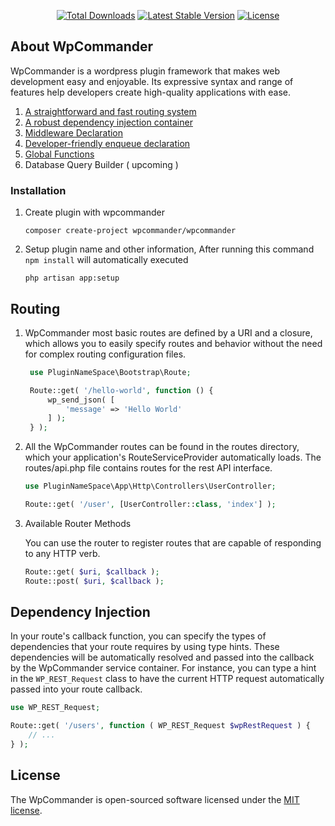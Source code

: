 <p align="center">
<a href="https://packagist.org/packages/wpcommander/framework"><img src="https://img.shields.io/packagist/dt/wpcommander/framework" alt="Total Downloads"></a>
<a href="https://packagist.org/packages/wpcommander/framework"><img src="https://img.shields.io/packagist/v/wpcommander/framework" alt="Latest Stable Version"></a>
<a href="https://packagist.org/packages/wpcommander/framework"><img src="https://img.shields.io/packagist/l/wpcommander/framework" alt="License"></a>
</p>

## About WpCommander

WpCommander is a wordpress plugin framework that makes web development easy and enjoyable. Its expressive syntax and range of features help developers create high-quality applications with ease.

1. [A straightforward and fast routing system](#routing)
2. [A robust dependency injection container](#dependency-injection)
3. [Middleware Declaration]()
4. [Developer-friendly enqueue declaration]()
5. [Global Functions]()
6. Database Query Builder ( upcoming )

### Installation

1. Create plugin with wpcommander

   ```
   composer create-project wpcommander/wpcommander
   ```

2. Setup plugin name and other information, After running this command `npm install` will automatically executed

   ```
   php artisan app:setup
   ```

## Routing

1. WpCommander most basic routes are defined by a URI and a closure, which allows you to easily specify routes and behavior without the need for complex routing configuration files.

   ```php
	use PluginNameSpace\Bootstrap\Route;

	Route::get( '/hello-world', function () {
		wp_send_json( [
			'message' => 'Hello World'
		] );
	} );

   ```

2. All the WpCommander routes can be found in the routes directory, which your application's RouteServiceProvider automatically loads. The routes/api.php file contains routes for the rest API interface.

	```php
	use PluginNameSpace\App\Http\Controllers\UserController;

	Route::get( '/user', [UserController::class, 'index'] );
	```


3. Available Router Methods

	You can use the router to register routes that are capable of responding to any HTTP verb.

	```php
	Route::get( $uri, $callback );
	Route::post( $uri, $callback );
	```

## Dependency Injection

In your route's callback function, you can specify the types of dependencies that your route requires by using type hints. These dependencies will be automatically resolved and passed into the callback by the WpCommander service container. For instance, you can type a hint in the ```WP_REST_Request``` class to have the current HTTP request automatically passed into your route callback.

```php
use WP_REST_Request;

Route::get( '/users', function ( WP_REST_Request $wpRestRequest ) {
    // ...
} );
```

## License

The WpCommander is open-sourced software licensed under the [MIT license](https://opensource.org/licenses/MIT).